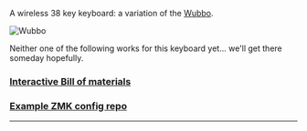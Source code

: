 A wireless 38 key keyboard: a variation of the [Wubbo](https://github.com/cacheworks/Wubbo).

![Wubbo](./docs/fabiwubbo-2.jpg)

Neither one of the following works for this keyboard yet... we'll get there someday hopefully.
### [Interactive Bill of materials](https://cacheworks.github.io/Wubbo/)
### [Example ZMK config repo](https://github.com/mveerd/wubbo-zmk-config)

---
